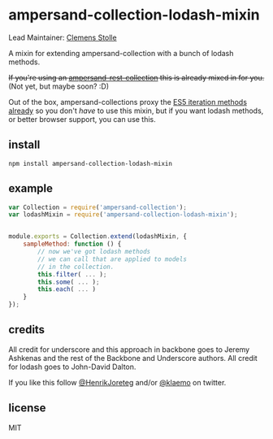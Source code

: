 # ampersand-collection-lodash-mixin

Lead Maintainer: [Clemens Stolle](https://github.com/klaemo)

A mixin for extending ampersand-collection with a bunch of lodash methods.

~~If you're using an [ampersand-rest-collection](http://ampersandjs.com/docs/#ampersand-rest-collection) this is already mixed in for you.~~
(Not yet, but maybe soon? :D)

Out of the box, ampersand-collections proxy the [ES5 iteration methods already](http://ampersandjs.com/docs/#ampersand-collection-proxied-es5-array-methods-9) so you don't _have_ to use this mixin, but if you want lodash methods, or better browser support, you can use this.

## install

```
npm install ampersand-collection-lodash-mixin
```

## example

```javascript
var Collection = require('ampersand-collection');
var lodashMixin = require('ampersand-collection-lodash-mixin');


module.exports = Collection.extend(lodashMixin, {
    sampleMethod: function () {
        // now we've got lodash methods 
        // we can call that are applied to models
        // in the collection.
        this.filter( ... );
        this.some( ... );
        this.each( ... )
    }
});
```

## credits

All credit for underscore and this approach in backbone goes to Jeremy Ashkenas and the rest of the Backbone and Underscore authors.
All credit for lodash goes to John-David Dalton.

If you like this follow [@HenrikJoreteg](http://twitter.com/henrikjoreteg) and/or [@klaemo](http://twitter.com/klaemo) on twitter.

## license

MIT

